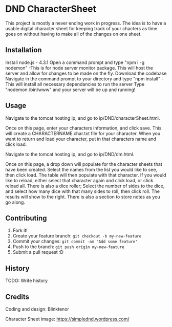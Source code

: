 
# DND CharacterSheet
This project is mostly a never ending work in progress. The idea is to have a usable digital character sheet for keeping track of your chacters as time goes on without having to make all of the changes on one sheet.

## Installation
Install node.js - 4.3.1
Open a command prompt and type "npm i -g nodemon"
    -This is for node server monitor package. This will host the server and allow for changes to be made on the fly.
Download the codebase
Navigate in the command prompt to your directory and type "npm install"
    -This will install all necessary dependancies to run the server
Type "nodemon /bin/www" and your server will be up and running!

## Usage
Navigate to the tomcat hosting ip, and go to ip/DND/characterSheet.html.

Once on this page, enter your characters information, and click save. This will create a CHARACTERNAME.char.txt file for your character. When you want to return and load your character, put in that characters name and click load. 

Navigate to the tomcat hosting ip, and go to ip/DND/dm.html.

Once on this page, a drop down will populate for the character sheets that have been created. Select the names from the list you would like to see, then click load. The table will then populate with that character. If you would like to reload, either select that character again and click load, or click reload all. There is also a dice roller; Select the number of sides to the dice, and select how many dice with that many sides to roll, then click roll. The results will show to the right. There is also a section to store notes as you go along.

## Contributing
1. Fork it!
2. Create your feature branch: `git checkout -b my-new-feature`
3. Commit your changes: `git commit -am 'Add some feature'`
4. Push to the branch: `git push origin my-new-feature`
5. Submit a pull request :D

## History
TODO: Write history

## Credits
Coding and design: Blinktenor

Character Sheet image: https://simplednd.wordpress.com/
